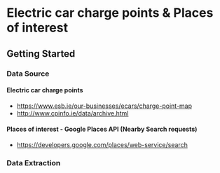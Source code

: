 # Electric car charge points & Places of interest

## Getting Started

### Data Source

#### Electric car charge points
* https://www.esb.ie/our-businesses/ecars/charge-point-map
* http://www.cpinfo.ie/data/archive.html

#### Places of interest - Google Places API (Nearby Search requests)
* https://developers.google.com/places/web-service/search

### Data Extraction
